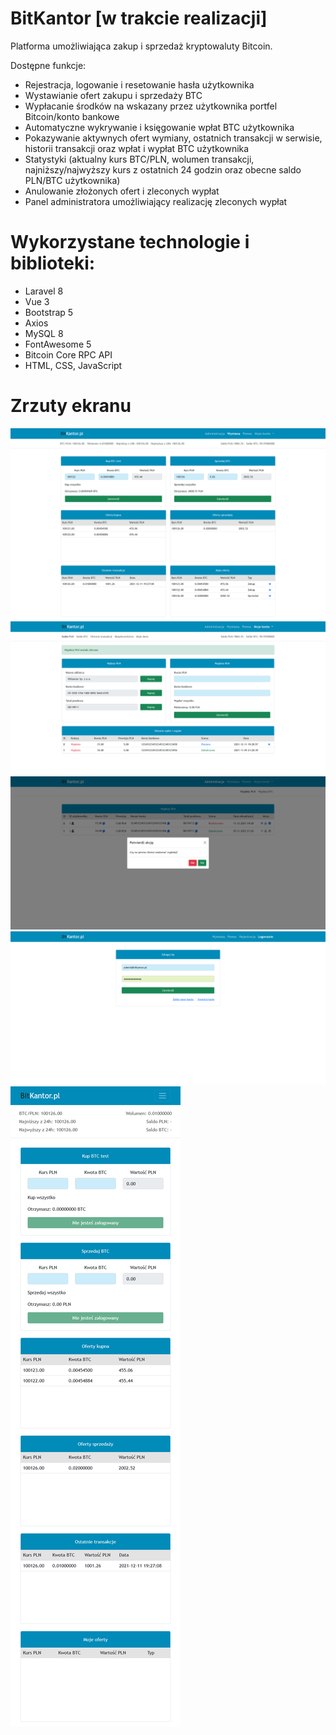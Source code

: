 



# BitKantor [w trakcie realizacji]

Platforma umożliwiająca zakup i sprzedaż kryptowaluty Bitcoin.

Dostępne funkcje:

- Rejestracja, logowanie i resetowanie hasła użytkownika
- Wystawianie ofert zakupu i sprzedaży BTC
- Wypłacanie środków na wskazany przez użytkownika portfel Bitcoin/konto bankowe
- Automatyczne wykrywanie i księgowanie wpłat BTC użytkownika
- Pokazywanie aktywnych ofert wymiany, ostatnich transakcji w serwisie, historii transakcji oraz wpłat i wypłat BTC użytkownika
- Statystyki (aktualny kurs BTC/PLN, wolumen transakcji, najniższy/najwyższy kurs z ostatnich 24 godzin oraz obecne saldo PLN/BTC użytkownika)
- Anulowanie złożonych ofert i zleconych wypłat
- Panel administratora umożliwiający realizację zleconych wypłat

# Wykorzystane technologie i biblioteki:

- Laravel 8
- Vue 3
- Bootstrap 5
- Axios
- MySQL 8
- FontAwesome 5
- Bitcoin Core RPC API
- HTML, CSS, JavaScript

# Zrzuty ekranu

![Alt text](/screenshots/1.png?raw=true "Optional Title")
![Alt text](/screenshots/2.png?raw=true "Optional Title")
![Alt text](/screenshots/5.png?raw=true "Optional Title")
![Alt text](/screenshots/4.png?raw=true "Optional Title")
![Alt text](/screenshots/3.png?raw=true "Optional Title")
